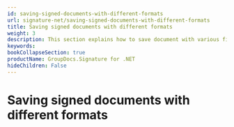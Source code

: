 ```yaml
---
id: saving-signed-documents-with-different-formats
url: signature-net/saving-signed-documents-with-different-formats
title: Saving signed documents with different formats
weight: 3
description: This section explains how to save document with various file formats.
keywords: 
bookCollapseSection: true
productName: GroupDocs.Signature for .NET
hideChildren: False
---
```


# Saving signed documents with different formats
